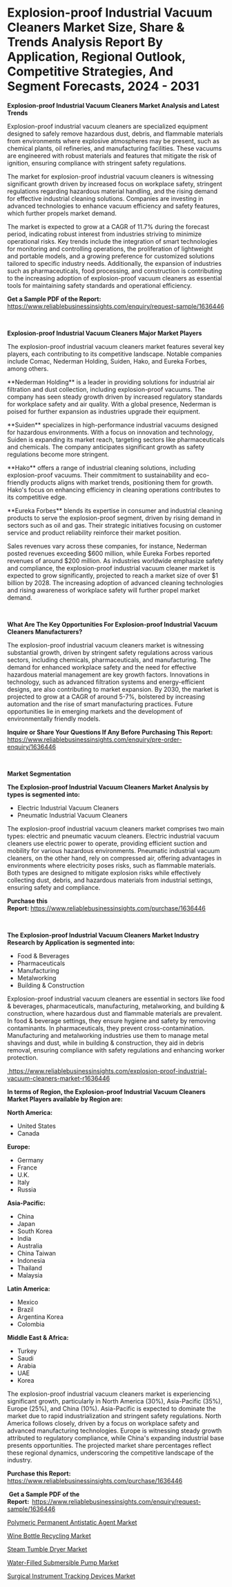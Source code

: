 <p><h1>Explosion-proof Industrial Vacuum Cleaners Market Size, Share & Trends Analysis Report By Application, Regional Outlook, Competitive Strategies, And Segment Forecasts, 2024 - 2031</h1></p><p><strong>Explosion-proof Industrial Vacuum Cleaners Market Analysis and Latest Trends</strong></p>
<p><p>Explosion-proof industrial vacuum cleaners are specialized equipment designed to safely remove hazardous dust, debris, and flammable materials from environments where explosive atmospheres may be present, such as chemical plants, oil refineries, and manufacturing facilities. These vacuums are engineered with robust materials and features that mitigate the risk of ignition, ensuring compliance with stringent safety regulations.</p><p>The market for explosion-proof industrial vacuum cleaners is witnessing significant growth driven by increased focus on workplace safety, stringent regulations regarding hazardous material handling, and the rising demand for effective industrial cleaning solutions. Companies are investing in advanced technologies to enhance vacuum efficiency and safety features, which further propels market demand.</p><p>The market is expected to grow at a CAGR of 11.7% during the forecast period, indicating robust interest from industries striving to minimize operational risks. Key trends include the integration of smart technologies for monitoring and controlling operations, the proliferation of lightweight and portable models, and a growing preference for customized solutions tailored to specific industry needs. Additionally, the expansion of industries such as pharmaceuticals, food processing, and construction is contributing to the increasing adoption of explosion-proof vacuum cleaners as essential tools for maintaining safety standards and operational efficiency.</p></p>
<p><strong>Get a Sample PDF of the Report:&nbsp;</strong> <a href="https://www.reliablebusinessinsights.com/enquiry/request-sample/1636446?utm_campaign=1091&utm_medium=2&utm_source=Github&utm_content=ia&utm_term=07122024&utm_id=explosion-proof-industrial-vacuum-cleaners">https://www.reliablebusinessinsights.com/enquiry/request-sample/1636446</a></p>
<p>&nbsp;</p>
<p><strong>Explosion-proof Industrial Vacuum Cleaners Major Market Players</strong></p>
<p><p>The explosion-proof industrial vacuum cleaners market features several key players, each contributing to its competitive landscape. Notable companies include Comac, Nederman Holding, Suiden, Hako, and Eureka Forbes, among others.</p><p>**Nederman Holding** is a leader in providing solutions for industrial air filtration and dust collection, including explosion-proof vacuums. The company has seen steady growth driven by increased regulatory standards for workplace safety and air quality. With a global presence, Nederman is poised for further expansion as industries upgrade their equipment.</p><p>**Suiden** specializes in high-performance industrial vacuums designed for hazardous environments. With a focus on innovation and technology, Suiden is expanding its market reach, targeting sectors like pharmaceuticals and chemicals. The company anticipates significant growth as safety regulations become more stringent.</p><p>**Hako** offers a range of industrial cleaning solutions, including explosion-proof vacuums. Their commitment to sustainability and eco-friendly products aligns with market trends, positioning them for growth. Hako's focus on enhancing efficiency in cleaning operations contributes to its competitive edge.</p><p>**Eureka Forbes** blends its expertise in consumer and industrial cleaning products to serve the explosion-proof segment, driven by rising demand in sectors such as oil and gas. Their strategic initiatives focusing on customer service and product reliability reinforce their market position.</p><p>Sales revenues vary across these companies, for instance, Nederman posted revenues exceeding $600 million, while Eureka Forbes reported revenues of around $200 million. As industries worldwide emphasize safety and compliance, the explosion-proof industrial vacuum cleaner market is expected to grow significantly, projected to reach a market size of over $1 billion by 2028. The increasing adoption of advanced cleaning technologies and rising awareness of workplace safety will further propel market demand.</p></p>
<p>&nbsp;</p>
<p><strong>What Are The Key Opportunities For Explosion-proof Industrial Vacuum Cleaners Manufacturers?</strong></p>
<p><p>The explosion-proof industrial vacuum cleaners market is witnessing substantial growth, driven by stringent safety regulations across various sectors, including chemicals, pharmaceuticals, and manufacturing. The demand for enhanced workplace safety and the need for effective hazardous material management are key growth factors. Innovations in technology, such as advanced filtration systems and energy-efficient designs, are also contributing to market expansion. By 2030, the market is projected to grow at a CAGR of around 5-7%, bolstered by increasing automation and the rise of smart manufacturing practices. Future opportunities lie in emerging markets and the development of environmentally friendly models.</p></p>
<p><strong>Inquire or Share Your Questions If Any Before Purchasing This Report:</strong> <a href="https://www.reliablebusinessinsights.com/enquiry/pre-order-enquiry/1636446?utm_campaign=1091&utm_medium=2&utm_source=Github&utm_content=ia&utm_term=07122024&utm_id=explosion-proof-industrial-vacuum-cleaners">https://www.reliablebusinessinsights.com/enquiry/pre-order-enquiry/1636446</a></p>
<p>&nbsp;</p>
<p><strong>Market Segmentation</strong></p>
<p><strong>The Explosion-proof Industrial Vacuum Cleaners Market Analysis by types is segmented into:</strong></p>
<p><ul><li>Electric Industrial Vacuum Cleaners</li><li>Pneumatic Industrial Vacuum Cleaners</li></ul></p>
<p><p>The explosion-proof industrial vacuum cleaners market comprises two main types: electric and pneumatic vacuum cleaners. Electric industrial vacuum cleaners use electric power to operate, providing efficient suction and mobility for various hazardous environments. Pneumatic industrial vacuum cleaners, on the other hand, rely on compressed air, offering advantages in environments where electricity poses risks, such as flammable materials. Both types are designed to mitigate explosion risks while effectively collecting dust, debris, and hazardous materials from industrial settings, ensuring safety and compliance.</p></p>
<p><strong>Purchase this Report:&nbsp;</strong><a href="https://www.reliablebusinessinsights.com/purchase/1636446?utm_campaign=1091&utm_medium=2&utm_source=Github&utm_content=ia&utm_term=07122024&utm_id=explosion-proof-industrial-vacuum-cleaners">https://www.reliablebusinessinsights.com/purchase/1636446</a></p>
<p>&nbsp;</p>
<p><strong>The Explosion-proof Industrial Vacuum Cleaners Market Industry Research by Application is segmented into:</strong></p>
<p><ul><li>Food & Beverages</li><li>Pharmaceuticals</li><li>Manufacturing</li><li>Metalworking</li><li>Building & Construction</li></ul></p>
<p><p>Explosion-proof industrial vacuum cleaners are essential in sectors like food & beverages, pharmaceuticals, manufacturing, metalworking, and building & construction, where hazardous dust and flammable materials are prevalent. In food & beverage settings, they ensure hygiene and safety by removing contaminants. In pharmaceuticals, they prevent cross-contamination. Manufacturing and metalworking industries use them to manage metal shavings and dust, while in building & construction, they aid in debris removal, ensuring compliance with safety regulations and enhancing worker protection.</p></p>
<p><a href="https://www.reliablebusinessinsights.com/explosion-proof-industrial-vacuum-cleaners-market-r1636446?utm_campaign=1091&utm_medium=2&utm_source=Github&utm_content=ia&utm_term=07122024&utm_id=explosion-proof-industrial-vacuum-cleaners">&nbsp;https://www.reliablebusinessinsights.com/explosion-proof-industrial-vacuum-cleaners-market-r1636446</a></p>
<p><strong>In terms of Region, the Explosion-proof Industrial Vacuum Cleaners Market Players available by Region are:</strong></p>
<p>
    <p> <strong> North America: </strong>
        <ul>
            <li>United States</li>
            <li>Canada</li>
        </ul>
        </p> 
    <p> <strong> Europe: </strong>
        <ul>
            <li>Germany</li>
            <li>France</li>
            <li>U.K.</li>
            <li>Italy</li>
            <li>Russia</li>
        </ul>
        </p> 
    <p> <strong> Asia-Pacific: </strong>
        <ul>
            <li>China</li>
            <li>Japan</li>
            <li>South Korea</li>
            <li>India</li>
            <li>Australia</li>
            <li>China Taiwan</li>
            <li>Indonesia</li>
            <li>Thailand</li>
            <li>Malaysia</li>
        </ul>
        </p> 
    <p> <strong> Latin America: </strong>
        <ul>
            <li>Mexico</li>
            <li>Brazil</li>
            <li>Argentina Korea</li>
            <li>Colombia</li>
        </ul>
        </p> 
    <p> <strong> Middle East & Africa: </strong>
        <ul>
            <li>Turkey</li>
            <li>Saudi</li>
            <li>Arabia</li>
            <li>UAE</li>
            <li>Korea</li>
        </ul>
    </p>
    </p>
<p><p>The explosion-proof industrial vacuum cleaners market is experiencing significant growth, particularly in North America (30%), Asia-Pacific (35%), Europe (25%), and China (10%). Asia-Pacific is expected to dominate the market due to rapid industrialization and stringent safety regulations. North America follows closely, driven by a focus on workplace safety and advanced manufacturing technologies. Europe is witnessing steady growth attributed to regulatory compliance, while China's expanding industrial base presents opportunities. The projected market share percentages reflect these regional dynamics, underscoring the competitive landscape of the industry.</p></p>
<p><strong>Purchase this Report: </strong><a href="https://www.reliablebusinessinsights.com/purchase/1636446?utm_campaign=1091&utm_medium=2&utm_source=Github&utm_content=ia&utm_term=07122024&utm_id=explosion-proof-industrial-vacuum-cleaners">https://www.reliablebusinessinsights.com/purchase/1636446</a></p>
<p>&nbsp;<strong>Get a Sample PDF of the Report:&nbsp;&nbsp;</strong><a href="https://www.reliablebusinessinsights.com/enquiry/request-sample/1636446?utm_campaign=1091&utm_medium=2&utm_source=Github&utm_content=ia&utm_term=07122024&utm_id=explosion-proof-industrial-vacuum-cleaners">https://www.reliablebusinessinsights.com/enquiry/request-sample/1636446</a></p>
<p><strong></strong></p>
<p><p><a href="https://www.linkedin.com/pulse/global-polymeric-permanent-antistatic-agent-market-size-andtrends-ekr6c?utm_campaign=1091&utm_medium=2&utm_source=Github&utm_content=ia&utm_term=07122024&utm_id=explosion-proof-industrial-vacuum-cleaners">Polymeric Permanent Antistatic Agent Market</a></p><p><a href="https://issuu.com/reportprime-2/docs/wine-bottle-recycling-market-size-2030.pptx?utm_campaign=1091&utm_medium=2&utm_source=Github&utm_content=ia&utm_term=07122024&utm_id=explosion-proof-industrial-vacuum-cleaners">Wine Bottle Recycling Market</a></p><p><a href="https://issuu.com/reportprime-2/docs/steam-tumble-dryer-market-size-2030.pptx?utm_campaign=1091&utm_medium=2&utm_source=Github&utm_content=ia&utm_term=07122024&utm_id=explosion-proof-industrial-vacuum-cleaners">Steam Tumble Dryer Market</a></p><p><a href="https://github.com/rosamariarocque98/Market-Research-Report-List-1/blob/main/water-filled-submersible-pump-market.md?utm_campaign=1091&utm_medium=2&utm_source=Github&utm_content=ia&utm_term=07122024&utm_id=explosion-proof-industrial-vacuum-cleaners">Water-Filled Submersible Pump Market</a></p><p><a href="https://www.linkedin.com/pulse/surgical-instrument-tracking-devices-market-analysis-application-1t87e?utm_campaign=1091&utm_medium=2&utm_source=Github&utm_content=ia&utm_term=07122024&utm_id=explosion-proof-industrial-vacuum-cleaners">Surgical Instrument Tracking Devices Market</a></p></p>